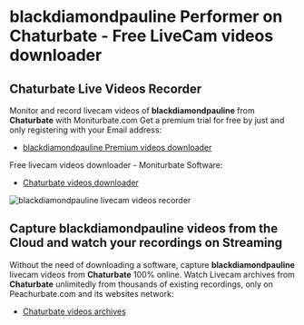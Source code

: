 # blackdiamondpauline Performer on Chaturbate - Free LiveCam videos downloader

## Chaturbate Live Videos Recorder

Monitor and record livecam videos of **blackdiamondpauline** from **Chaturbate** with Moniturbate.com
Get a premium trial for free by just and only registering with your Email address:
* [blackdiamondpauline Premium videos downloader](https://moniturbate.com/request-demo-licence-key.html)

Free livecam videos downloader - Moniturbate Software:
* [Chaturbate videos downloader](https://moniturbate.com/moniturbate-download-software.html)

![blackdiamondpauline livecam videos recorder](https://peachurnet.com/templates/moniturbate-software.png)


## Capture blackdiamondpauline videos from the Cloud and watch your recordings on Streaming

Without the need of downloading a software, capture **blackdiamondpauline** livecam videos from **Chaturbate** 100% online.
Watch Livecam archives from **Chaturbate** unlimitedly from thousands of existing recordings, only on Peachurbate.com and its websites network:
* [Chaturbate videos archives](https://peachurnet.com/)